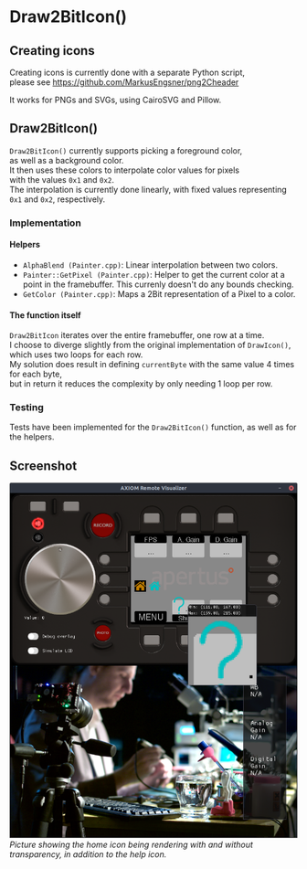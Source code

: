 # Draw2BitIcon()

## Creating icons
Creating icons is currently done with a separate Python script,  
please see https://github.com/MarkusEngsner/png2Cheader

It works for PNGs and SVGs, using CairoSVG and Pillow.


## Draw2BitIcon()
`Draw2BitIcon()` currently supports picking a foreground color,  
as well as a background color.  
It then uses these colors to interpolate color values for pixels  
with the values `0x1` and `0x2`.  
The interpolation is currently done linearly,
with fixed values representing `0x1` and `0x2`, respectively.  


### Implementation

#### Helpers  

* `AlphaBlend (Painter.cpp)`: Linear interpolation between two colors.
* `Painter::GetPixel (Painter.cpp)`: Helper to get the
  current color at a point in the framebuffer. 
  This currenly doesn't do any bounds checking.
* `GetColor (Painter.cpp)`: Maps a 2Bit representation of a Pixel to a color.

#### The function itself

`Draw2BitIcon` iterates over the entire framebuffer, one row at a time.  
I choose to diverge slightly from the original implementation of `DrawIcon()`,  
which uses two loops for each row.  
My solution does result in defining `currentByte` 
with the same value 4 times for each byte,  
but in return it reduces the complexity by only needing 1 loop per row.




### Testing
Tests have been implemented for the `Draw2BitIcon()` function,
as well as for the helpers.


## Screenshot
![Demo of Draw2BitIcon()](gsoc.png)
*Picture showing the home icon being rendering with and without transparency,
in addition to the help icon.*
